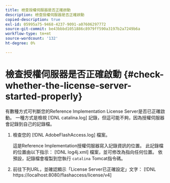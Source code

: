 ```yaml
---
title: 檢查授權伺服器是否正確啟動
description: 檢查授權伺服器是否正確啟動
copied-description: true
exl-id: 05995a75-9468-4237-9091-a07606297772
source-git-commit: be43bbbd1051886c8979ff590a3197b2a7249b6a
workflow-type: tm+mt
source-wordcount: '132'
ht-degree: 0%

---
```


# 檢查授權伺服器是否正確啟動 {#check-whether-the-license-server-started-properly}

有數種方式可判斷您的Reference Implementation License Server是否已正確啟動。 一種方式是檢視 [!DNL catalina.log] 記錄，但這可能不夠，因為授權伺服器會記錄到自己的記錄檔。
1. 檢查您的 [!DNL AdobeFlashAccess.log] 檔案。

   這是Reference Implementation授權伺服器寫入記錄資訊的位置。 此記錄檔的位置由以下指示： [!DNL log4j.xml] 檔案，並可修改為指向任何位置。 依預設，記錄檔會複製到您執行 `catalina` Tomcat指令碼。
1. 前往下列URL，並確認顯示「License Server已正確設定」文字：
   [!DNL ht<span></span>tps://localhost:8080/flashaccess/license/v4]
